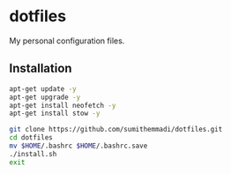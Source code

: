 # dotfiles

My personal configuration files.


## Installation

```bash
apt-get update -y
apt-get upgrade -y
apt-get install neofetch -y
apt-get install stow -y
```

```bash
git clone https://github.com/sumithemmadi/dotfiles.git
cd dotfiles
mv $HOME/.bashrc $HOME/.bashrc.save
./install.sh
exit
```
